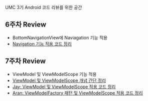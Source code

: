UMC 3기 Android 코드 리뷰를 위한 공간

## 6주차 Review
* BottomNavigationView에 Naviagation 기능 적용
* [Navigation 기능 적용 코드 정리](https://six-mass-051.notion.site/6-Navigation-e055e55617464c209f12800146a85a7d)

## 7주차 Review
* ViewModel 및 ViewModelScope 기능 적용
* [ViewModel 및 ViewModelScope 개념 간단 정리](https://six-mass-051.notion.site/7-ViewModel-ViewModelScope-fa327962acb74afab17ab5211a32d287)
* [Jay: ViewModel 및 ViewModelScope 적용 코드 정리](https://six-mass-051.notion.site/c88e53337d8642888fe89d14e53b49b5)
* [Aran: ViewModelFactory 패턴 및 ViewModelScope 적용 코드 정리](https://six-mass-051.notion.site/ff3620232dad434ba64f8f7c6c88fd3b)
